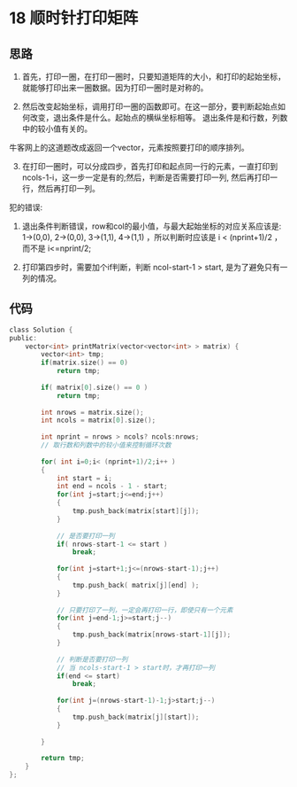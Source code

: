 # 18 顺时针打印矩阵

## 思路

1) 首先，打印一圈，在打印一圈时，只要知道矩阵的大小，和打印的起始坐标， 就能够打印出来一圈数据。因为打印一圈时是对称的。

2) 然后改变起始坐标，调用打印一圈的函数即可。在这一部分，要判断起始点如何改变，退出条件是什么。起始点的横纵坐标相等。 退出条件是和行数，列数中的较小值有关的。

牛客网上的这道题改成返回一个vector，元素按照要打印的顺序排列。

3) 在打印一圈时，可以分成四步，首先打印和起点同一行的元素，一直打印到ncols-1-i，这一步一定是有的;然后，判断是否需要打印一列, 然后再打印一行，然后再打印一列。



犯的错误:

1) 退出条件判断错误，row和col的最小值，与最大起始坐标的对应关系应该是: 1->(0,0), 2->(0,0), 3->(1,1), 4->(1,1) ，所以判断时应该是 i < (nprint+1)/2 ，而不是 i<=nprint/2;

2) 打印第四步时，需要加个if判断，判断 ncol-start-1 > start, 是为了避免只有一列的情况。



## 代码

```c
class Solution {
public:
    vector<int> printMatrix(vector<vector<int> > matrix) {
        vector<int> tmp;
        if(matrix.size() == 0)
            return tmp;
        
        if( matrix[0].size() == 0 )
            return tmp;
        
        int nrows = matrix.size();
        int ncols = matrix[0].size();
        
        int nprint = nrows > ncols? ncols:nrows;
        // 取行数和列数中的较小值来控制循环次数
        
        for( int i=0;i< (nprint+1)/2;i++ )
        {
            int start = i;
            int end = ncols - 1 - start;
            for(int j=start;j<=end;j++)
            {
                tmp.push_back(matrix[start][j]);
            }
            
            // 是否要打印一列
            if( nrows-start-1 <= start )
                break;
            
            for(int j=start+1;j<=(nrows-start-1);j++)
            {
                tmp.push_back( matrix[j][end] );
            }
            
            // 只要打印了一列，一定会再打印一行，即使只有一个元素
            for(int j=end-1;j>=start;j--)
            {
                tmp.push_back(matrix[nrows-start-1][j]);
            }
            
            // 判断是否要打印一列
            // 当 ncols-start-1 > start时，才再打印一列
            if(end <= start)
                break;
            
            for(int j=(nrows-start-1)-1;j>start;j--)
            {
                tmp.push_back(matrix[j][start]);
            }
            
        }
        
        return tmp;
    }
};
```

